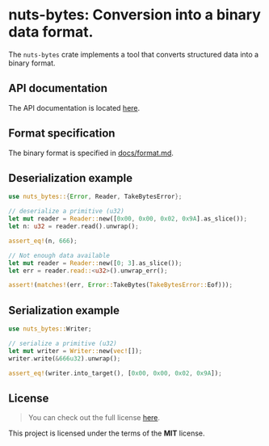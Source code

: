 # nuts-bytes: Conversion into a binary data format.

The `nuts-bytes` crate implements a tool that converts structured data into a
binary format.

## API documentation

The API documentation is located [here](https://docs.rs/nuts-bytes/).

## Format specification

The binary format is specified in [docs/format.md].

## Deserialization example

```rust
use nuts_bytes::{Error, Reader, TakeBytesError};

// deserialize a primitive (u32)
let mut reader = Reader::new([0x00, 0x00, 0x02, 0x9A].as_slice());
let n: u32 = reader.read().unwrap();

assert_eq!(n, 666);

// Not enough data available
let mut reader = Reader::new([0; 3].as_slice());
let err = reader.read::<u32>().unwrap_err();

assert!(matches!(err, Error::TakeBytes(TakeBytesError::Eof)));
```

## Serialization example

```rust
use nuts_bytes::Writer;

// serialize a primitive (u32)
let mut writer = Writer::new(vec![]);
writer.write(&666u32).unwrap();

assert_eq!(writer.into_target(), [0x00, 0x00, 0x02, 0x9A]);
```
## License

> You can check out the full license
> [here](https://github.com/drobin/nuts/blob/master/LICENSE).

This project is licensed under the terms of the **MIT** license.

[docs/format.md]: https://github.com/drobin/nuts/blob/master/nuts-bytes/docs/format.md
